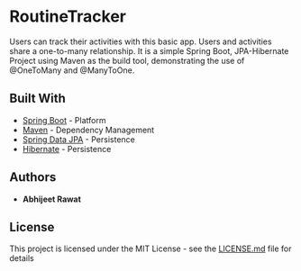 # RoutineTracker

Users can track their activities with this basic app.
Users and activities share a one-to-many relationship.
It is a simple Spring Boot, JPA-Hibernate Project using Maven as the build tool, demonstrating the use of @OneToMany and @ManyToOne.

## Built With

* [Spring Boot](https://spring.io/projects/spring-boot) - Platform
* [Maven](https://maven.apache.org/) - Dependency Management
* [Spring Data JPA](https://spring.io/projects/spring-data-jpa) - Persistence
* [Hibernate](https://hibernate.org/) - Persistence

## Authors

* **Abhijeet Rawat**

## License

This project is licensed under the MIT License - see the [LICENSE.md](LICENSE.md) file for details
